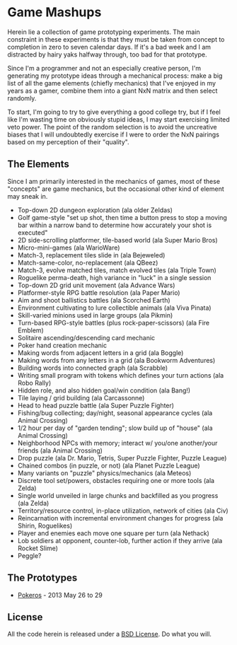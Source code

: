 # Game Mashups

Herein lie a collection of game prototyping experiments. The main constraint in these experiments
is that they must be taken from concept to completion in zero to seven calendar days. If it's a bad
week and I am distracted by hairy yaks halfway through, too bad for that prototype.

Since I'm a programmer and not an especially creative person, I'm generating my prototype ideas
through a mechanical process: make a big list of all the game elements (chiefly mechanics) that
I've enjoyed in my years as a gamer, combine them into a giant NxN matrix and then select randomly.

To start, I'm going to try to give everything a good college try, but if I feel like I'm wasting
time on obviously stupid ideas, I may start exercising limited veto power. The point of the random
selection is to avoid the uncreative biases that I will undoubtedly exercise if I were to order the
NxN pairings based on my perception of their "quality".

## The Elements

Since I am primarily interested in the mechanics of games, most of these "concepts" are game
mechanics, but the occasional other kind of element may sneak in.

  * Top-down 2D dungeon exploration (ala older Zeldas)
  * Golf game-style "set up shot, then time a button press to stop a moving bar within a narrow
    band to determine how accurately your shot is executed"
  * 2D side-scrolling platformer, tile-based world (ala Super Mario Bros)
  * Micro-mini-games (ala WarioWare)
  * Match-3, replacement tiles slide in (ala Bejeweled)
  * Match-same-color, no-replacement (ala QBeez)
  * Match-3, evolve matched tiles, match evolved tiles (ala Triple Town)
  * Roguelike perma-death, high variance in "luck" in a single session
  * Top-down 2D grid unit movement (ala Advance Wars)
  * Platformer-style RPG battle resolution (ala Paper Mario)
  * Aim and shoot ballistics battles (ala Scorched Earth)
  * Environment cultivating to lure collectible animals (ala Viva Pinata)
  * Skill-varied minions used in large groups (ala Pikmin)
  * Turn-based RPG-style battles (plus rock-paper-scissors) (ala Fire Emblem)
  * Solitaire ascending/descending card mechanic
  * Poker hand creation mechanic
  * Making words from adjacent letters in a grid (ala Boggle)
  * Making words from any letters in a grid (ala Bookworm Adventures)
  * Building words into connected graph (ala Scrabble)
  * Writing small program with tokens which defines your turn actions (ala Robo Rally)
  * Hidden role, and also hidden goal/win condition (ala Bang!)
  * Tile laying / grid building (ala Carcassonne)
  * Head to head puzzle battle (ala Super Puzzle Fighter)
  * Fishing/bug collecting; day/night, seasonal appearance cycles (ala Animal Crossing)
  * 1/2 hour per day of "garden tending"; slow build up of "house" (ala Animal Crossing)
  * Neighborhood NPCs with memory; interact w/ you/one another/your friends (ala Animal Crossing)
  * Drop puzzle (ala Dr. Mario, Tetris, Super Puzzle Fighter, Puzzle League)
  * Chained combos (in puzzle, or not) (ala Planet Puzzle League)
  * Many variants on "puzzle" physics/mechanics (ala Meteos)
  * Discrete tool set/powers, obstacles requiring one or more tools (ala Zelda)
  * Single world unveiled in large chunks and backfilled as you progress (ala Zelda)
  * Territory/resource control, in-place utilization, network of cities (ala Civ)
  * Reincarnation with incremental environment changes for progress (ala Shirin, Roguelikes)
  * Player and enemies each move one square per turn (ala Nethack)
  * Lob soldiers at opponent, counter-lob, further action if they arrive (ala Rocket Slime)
  * Peggle?

## The Prototypes

  * [Pokeros](pokeros) - 2013 May 26 to 29

## License

All the code herein is released under a [BSD License]. Do what you will.

[BSD License]: https://github.com/samskivert/mashups/blob/master/LICENSE
